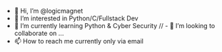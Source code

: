 - 👋 Hi, I’m @logicmagnet
- 👀 I’m interested in Python/C/Fullstack Dev
- 🌱 I’m currently learning Python & Cyber Security
// - 💞️ I’m looking to collaborate on ...
- 📫 How to reach me currently only via email 

<!---
logicmagnet/logicmagnet is a ✨ special ✨ repository because its `README.md` (this file) appears on your GitHub profile.
You can click the Preview link to take a look at your changes.
--->
